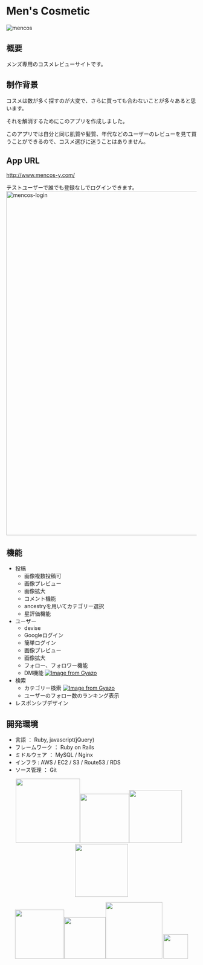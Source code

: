 # Men's Cosmetic
![mencos](https://user-images.githubusercontent.com/61145524/84587447-656aa900-ae5a-11ea-861b-5668e9297d0d.jpg)
## 概要
メンズ専用のコスメレビューサイトです。
## 制作背景
コスメは数が多く探すのが大変で、さらに買っても合わないことが多々あると思います。

それを解消するためにこのアプリを作成しました。

このアプリでは自分と同じ肌質や髪質、年代などのユーザーのレビューを見て買うことができるので、コスメ選びに迷うことはありません。
## App URL
http://www.mencos-y.com/

テストユーザーで誰でも登録なしでログインできます。
<img width="912" alt="mencos-login" src="https://user-images.githubusercontent.com/61145524/84590843-dc14a000-ae74-11ea-85df-929f60b55d4e.png">
## 機能
- 投稿
  - 画像複数投稿可
  - 画像プレビュー
  - 画像拡大
  - コメント機能
  - ancestryを用いてカテゴリー選択
  - 星評価機能
- ユーザー
  - devise
  - Googleログイン
  - 簡単ログイン
  - 画像プレビュー
  - 画像拡大
  - フォロー、フォロワー機能
  - DM機能
[![Image from Gyazo](https://i.gyazo.com/bc0406ed14a23012be26fcd0c751092d.gif)](https://gyazo.com/bc0406ed14a23012be26fcd0c751092d)
- 検索
  - カテゴリー検索
[![Image from Gyazo](https://i.gyazo.com/993e2f92c321c2be2f3e9e4024c2f99b.gif)](https://gyazo.com/993e2f92c321c2be2f3e9e4024c2f99b)
  - ユーザーのフォロー数のランキング表示
- レスポンシブデザイン
## 開発環境
- 言語 ： Ruby, javascript(jQuery)
- フレームワーク ： Ruby on Rails
- ミドルウェア ： MySQL / Nginx
- インフラ : AWS / EC2 / S3 / Route53 / RDS
- ソース管理 ： Git
<p align="center">
<img src="https://user-images.githubusercontent.com/61145524/79036157-71d74900-7c00-11ea-87b3-1647d11584c6.jpeg" width="170px"><img src="https://user-images.githubusercontent.com/61145524/79036184-b7941180-7c00-11ea-8d0b-b607d112ee36.png" width="130px"><img src="https://user-images.githubusercontent.com/61145524/79036135-1d33ce00-7c00-11ea-8598-1b8f402c0f7f.png" width="140px">&emsp;<img src="https://user-images.githubusercontent.com/61145524/84590684-a9b67300-ae73-11ea-93a3-287da9cd9800.png" width="140px">
</p>
<p align="center">
<img src="https://user-images.githubusercontent.com/61145524/79036217-25403d80-7c01-11ea-830c-1a652dde6fe3.png" width="130px"><img src="https://user-images.githubusercontent.com/61145524/79036400-db585700-7c02-11ea-945a-fb3b6d576c76.png" width="110px"><img src="https://user-images.githubusercontent.com/61145524/79036422-fcb94300-7c02-11ea-89c5-ecaf7c0c1a9b.jpg" width="150px">
<img src="https://user-images.githubusercontent.com/61145524/84590644-56dcbb80-ae73-11ea-8830-87e0b761b469.png" width="65px">
</p>
